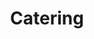 ---
image: /assets/catering.jpg
title: Catering
summary: Catering services for all types of events
rank: 3
---